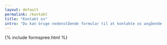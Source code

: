 ```yaml
---
layout: default
permalink: /kontakt
title: "Kontakt os"
intro: "Du kan bruge nedenstående formular til at kontakte os angående mere generelle henvendelser. Hvis du er interesseret i én af de enkelte tests, så klik dig gerne ind under den og kontakt os der igennem."
---
```


{% include formspree.html %}
